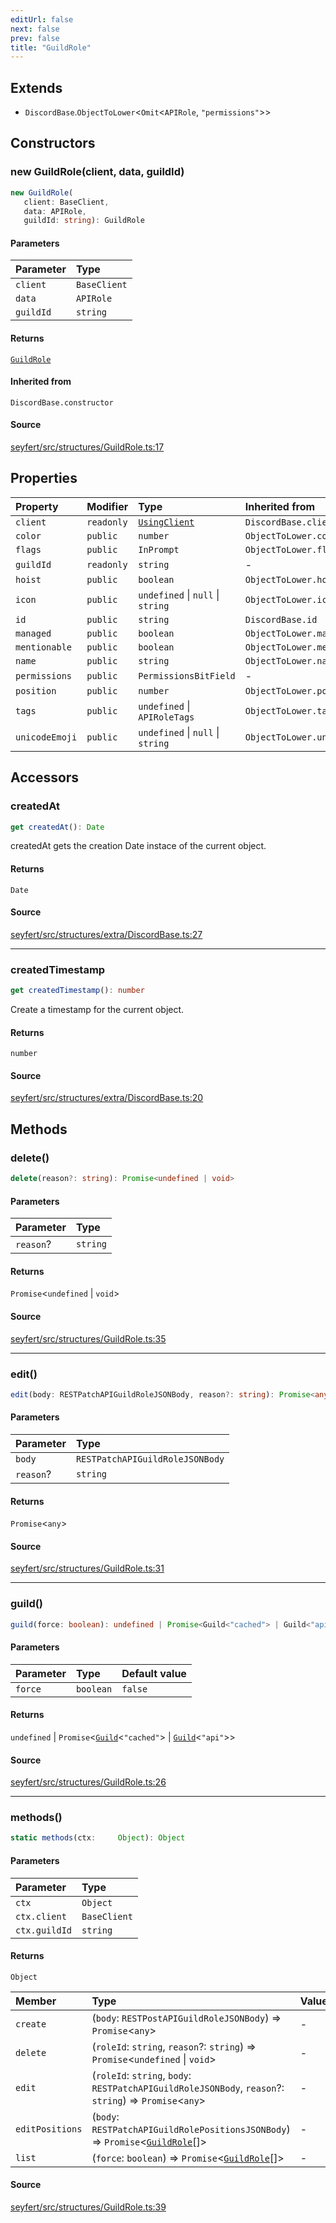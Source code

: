 ```yaml
---
editUrl: false
next: false
prev: false
title: "GuildRole"
---
```


## Extends

- `DiscordBase`.`ObjectToLower`\<`Omit`\<`APIRole`, `"permissions"`\>\>

## Constructors

### new GuildRole(client, data, guildId)

```ts
new GuildRole(
   client: BaseClient, 
   data: APIRole, 
   guildId: string): GuildRole
```

#### Parameters

| Parameter | Type |
| :------ | :------ |
| `client` | `BaseClient` |
| `data` | `APIRole` |
| `guildId` | `string` |

#### Returns

[`GuildRole`](/api/classes/guildrole/)

#### Inherited from

`DiscordBase.constructor`

#### Source

[seyfert/src/structures/GuildRole.ts:17](https://github.com/potoland/potocuit/blob/fe122a1/src/structures/GuildRole.ts#L17)

## Properties

| Property | Modifier | Type | Inherited from |
| :------ | :------ | :------ | :------ |
| `client` | `readonly` | [`UsingClient`](/api/interfaces/usingclient/) | `DiscordBase.client` |
| `color` | `public` | `number` | `ObjectToLower.color` |
| `flags` | `public` | `InPrompt` | `ObjectToLower.flags` |
| `guildId` | `readonly` | `string` | - |
| `hoist` | `public` | `boolean` | `ObjectToLower.hoist` |
| `icon` | `public` | `undefined` \| `null` \| `string` | `ObjectToLower.icon` |
| `id` | `public` | `string` | `DiscordBase.id` |
| `managed` | `public` | `boolean` | `ObjectToLower.managed` |
| `mentionable` | `public` | `boolean` | `ObjectToLower.mentionable` |
| `name` | `public` | `string` | `ObjectToLower.name` |
| `permissions` | `public` | `PermissionsBitField` | - |
| `position` | `public` | `number` | `ObjectToLower.position` |
| `tags` | `public` | `undefined` \| `APIRoleTags` | `ObjectToLower.tags` |
| `unicodeEmoji` | `public` | `undefined` \| `null` \| `string` | `ObjectToLower.unicodeEmoji` |

## Accessors

### createdAt

```ts
get createdAt(): Date
```

createdAt gets the creation Date instace of the current object.

#### Returns

`Date`

#### Source

[seyfert/src/structures/extra/DiscordBase.ts:27](https://github.com/potoland/potocuit/blob/fe122a1/src/structures/extra/DiscordBase.ts#L27)

***

### createdTimestamp

```ts
get createdTimestamp(): number
```

Create a timestamp for the current object.

#### Returns

`number`

#### Source

[seyfert/src/structures/extra/DiscordBase.ts:20](https://github.com/potoland/potocuit/blob/fe122a1/src/structures/extra/DiscordBase.ts#L20)

## Methods

### delete()

```ts
delete(reason?: string): Promise<undefined | void>
```

#### Parameters

| Parameter | Type |
| :------ | :------ |
| `reason`? | `string` |

#### Returns

`Promise`\<`undefined` \| `void`\>

#### Source

[seyfert/src/structures/GuildRole.ts:35](https://github.com/potoland/potocuit/blob/fe122a1/src/structures/GuildRole.ts#L35)

***

### edit()

```ts
edit(body: RESTPatchAPIGuildRoleJSONBody, reason?: string): Promise<any>
```

#### Parameters

| Parameter | Type |
| :------ | :------ |
| `body` | `RESTPatchAPIGuildRoleJSONBody` |
| `reason`? | `string` |

#### Returns

`Promise`\<`any`\>

#### Source

[seyfert/src/structures/GuildRole.ts:31](https://github.com/potoland/potocuit/blob/fe122a1/src/structures/GuildRole.ts#L31)

***

### guild()

```ts
guild(force: boolean): undefined | Promise<Guild<"cached"> | Guild<"api">>
```

#### Parameters

| Parameter | Type | Default value |
| :------ | :------ | :------ |
| `force` | `boolean` | `false` |

#### Returns

`undefined` \| `Promise`\<[`Guild`](/api/classes/guild/)\<`"cached"`\> \| [`Guild`](/api/classes/guild/)\<`"api"`\>\>

#### Source

[seyfert/src/structures/GuildRole.ts:26](https://github.com/potoland/potocuit/blob/fe122a1/src/structures/GuildRole.ts#L26)

***

### methods()

```ts
static methods(ctx:     Object): Object
```

#### Parameters

| Parameter | Type |
| :------ | :------ |
| `ctx` | `Object` |
| `ctx.client` | `BaseClient` |
| `ctx.guildId` | `string` |

#### Returns

`Object`

| Member | Type | Value |
| :------ | :------ | :------ |
| `create` | (`body`: `RESTPostAPIGuildRoleJSONBody`) => `Promise`\<`any`\> | - |
| `delete` | (`roleId`: `string`, `reason`?: `string`) => `Promise`\<`undefined` \| `void`\> | - |
| `edit` | (`roleId`: `string`, `body`: `RESTPatchAPIGuildRoleJSONBody`, `reason`?: `string`) => `Promise`\<`any`\> | - |
| `editPositions` | (`body`: `RESTPatchAPIGuildRolePositionsJSONBody`) => `Promise`\<[`GuildRole`](/api/classes/guildrole/)[]\> | - |
| `list` | (`force`: `boolean`) => `Promise`\<[`GuildRole`](/api/classes/guildrole/)[]\> | - |

#### Source

[seyfert/src/structures/GuildRole.ts:39](https://github.com/potoland/potocuit/blob/fe122a1/src/structures/GuildRole.ts#L39)
